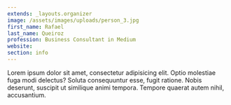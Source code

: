 ```yaml
---
extends: _layouts.organizer
image: /assets/images/uploads/person_3.jpg
first_name: Rafael
last_name: Queiroz
profession: Business Consultant in Medium
website:
section: info
---
```

Lorem ipsum dolor sit amet, consectetur adipisicing elit. Optio molestiae fuga modi delectus? Soluta consequuntur esse, fugit ratione. Nobis deserunt, suscipit ut similique animi tempora. Tempore quaerat autem nihil, accusantium.